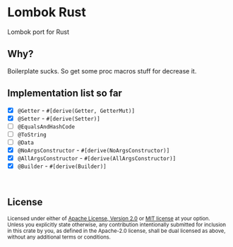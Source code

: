 # Lombok Rust
Lombok port for Rust

## Why?
Boilerplate sucks. So get some proc macros stuff for decrease it.

## Implementation list so far
- [x] `@Getter` - `#[derive(Getter, GetterMut)]` 
- [x] `@Setter` - `#[derive(Setter)]`
- [ ] `@EqualsAndHashCode`
- [ ] `@ToString`
- [ ] `@Data`
- [x] `@NoArgsConstructor` - `#[derive(NoArgsConstructor)]`
- [x] `@AllArgsConstructor` - `#[derive(AllArgsConstructor)]`
- [x] `@Builder` - `#[derive(Builder)]`

<br>

## License

<sup>
Licensed under either of <a href="LICENSE-APACHE.md">Apache License, Version
2.0</a> or <a href="LICENSE-MIT.md">MIT license</a> at your option.
</sup>

<br>

<sub>
Unless you explicitly state otherwise, any contribution intentionally submitted
for inclusion in this crate by you, as defined in the Apache-2.0 license, shall
be dual licensed as above, without any additional terms or conditions.
</sub>

